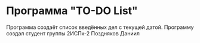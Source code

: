 # Программа "TO-DO List"
Программа создаёт список введённых дел с текущей датой. 
Программу создал студент группы 2ИСПк-2 Поздняков Даниил
